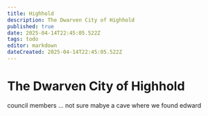 ```yaml
---
title: Highhold
description: The Dwarven City of Highhold
published: true
date: 2025-04-14T22:45:05.522Z
tags: todo
editor: markdown
dateCreated: 2025-04-14T22:45:05.522Z
---
```


# The Dwarven City of Highhold
council members
... not sure mabye a cave where we found edward